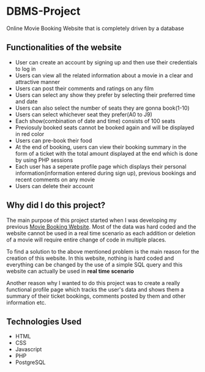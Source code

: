 # **DBMS-Project**
Online Movie Booking Website that is completely driven by a database

## Functionalities of the website
- User can create an account by signing up and then use their credentials to log in
- Users can view all the related information about a movie in a clear and attractive manner
- Users can post their comments and ratings on any film
- Users can select any show they prefer by selecting their preferred time and date
- Users can also select the number of seats they are gonna book(1-10)
- Users can select whichever seat they prefer(A0 to J9)
- Each show(combination of date and time) consists of 100 seats
- Previosuly booked seats cannot be booked again and will be displayed in red color
- Users can pre-book their food
- At the end of booking, users can view their booking summary in the form of a ticket with the total amount displayed at the end which is done by using PHP sessions
- Each user has a seperate profile page which displays their personal information(information entered during sign up), previous bookings and recent comments on any movie
- Users can delete their account

## Why did I do this project?
The main purpose of this project started when I was developing my previous [Movie Booking Website](https://github.com/ArunachalamM101202/Movie-Booking-Website). Most of the data was hard coded and the website cannot be used in a real time scenario as each addition or deletion of a movie will require entire change of code in multiple places.

To find a solution to the above mentioned problem is the main reason for the creation of this website. In this website, nothing is hard coded and everything can be changed by the use of a simple SQL query and this website can actually be used in **real time scenario**

Another reason why I wanted to do this project was to create a really functional profile page which tracks the user's data and shows them a summary of their ticket bookings, comments posted by them and other information etc.

## Technologies Used
- HTML
- CSS
- Javascript
- PHP
- PostgreSQL
